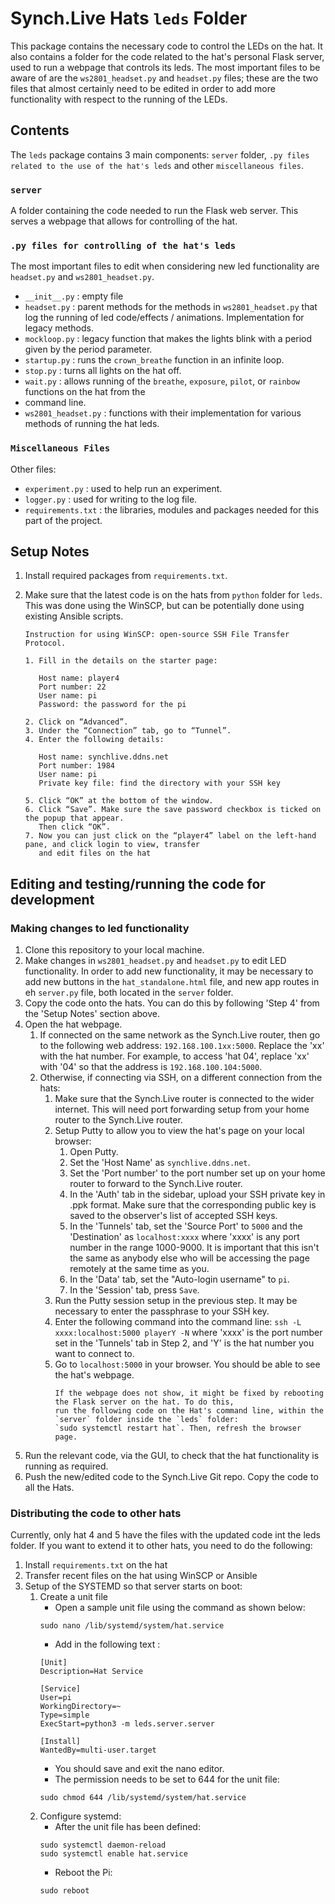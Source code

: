 # Synch.Live Hats `leds` Folder

This package contains the necessary code to control the LEDs on the hat. It also contains a folder for the code 
related to the hat's personal Flask server, used to run a webpage that controls its leds. The most important files to 
be aware of are the `ws2801_headset.py` and `headset.py` files; these are the two files that almost certainly need to 
be edited in order to add more functionality with respect to the running of the LEDs.

## Contents

The `leds` package contains 3 main components: `server` folder, `.py files related to the use of the hat's leds` and 
other `miscellaneous files`.

### `server`

A folder containing the code needed to run the Flask web server. This serves a webpage that allows for controlling 
of the hat.

### `.py files for controlling of the hat's leds`

The most important files to edit when considering new led functionality are `headset.py` and `ws2801_headset.py`.

- `__init__.py` : empty file
- `headset.py` : parent methods for the methods in `ws2801_headset.py` that log the running of led code/effects /
animations. Implementation for legacy methods.
- `mockloop.py` : legacy function that makes the lights blink with a period given by the period parameter.
- `startup.py` : runs the `crown_breathe` function in an infinite loop.
- `stop.py` : turns all lights on the hat off.
- `wait.py` : allows running of the `breathe`, `exposure`, `pilot`, or `rainbow` functions on the hat from the 
- command line.
- `ws2801_headset.py` : functions with their implementation for various methods of running the hat leds.

### `Miscellaneous Files`

Other files:

- `experiment.py` : used to help run an experiment.
- `logger.py` : used for writing to the log file.
- `requirements.txt` : the libraries, modules and packages needed for this part of the project.

## Setup Notes

1. Install required packages from `requirements.txt`.
2. Make sure that the latest code is on the hats from `python` folder for `leds`. This was done using the WinSCP, but
   can be potentially done using existing Ansible scripts.

    ``` 
    Instruction for using WinSCP: open-source SSH File Transfer Protocol.
   
    1. Fill in the details on the starter page:
    
       Host name: player4
       Port number: 22
       User name: pi
       Password: the password for the pi

    2. Click on “Advanced”.
    3. Under the “Connection” tab, go to “Tunnel”.
    4. Enter the following details: 
       
       Host name: synchlive.ddns.net
       Port number: 1984
       User name: pi
       Private key file: find the directory with your SSH key
   
    5. Click “OK” at the bottom of the window.
    6. Click “Save”. Make sure the save password checkbox is ticked on the popup that appear.
       Then click “OK”.
    7. Now you can just click on the “player4” label on the left-hand pane, and click login to view, transfer
       and edit files on the hat
    ```

## Editing and testing/running the code for development

### Making changes to led functionality

1. Clone this repository to your local machine.
2. Make changes in `ws2801_headset.py` and `headset.py` to edit LED functionality. In order to add new functionality,
it may be necessary to add new buttons in the `hat_standalone.html` file, and new app routes in eh `server.py` file, 
both located in the `server` folder.
3. Copy the code onto the hats. You can do this by following 'Step 4' from the 'Setup Notes' section above.
4. Open the hat webpage. 
   1. If connected on the same network as the Synch.Live router, then go to the following web address:
   `192.168.100.1xx:5000`. Replace the 'xx' with the hat number. For example, to access 'hat 04', replace 'xx' with '04'
   so that the address is `192.168.100.104:5000`. 
   2. Otherwise, if connecting via SSH, on a different connection from the hats:
      1. Make sure that the Synch.Live router is connected to the wider internet. This will need port forwarding setup 
      from your home router to the Synch.Live router.
      2. Setup Putty to allow you to view the hat's page on your local browser:
         1. Open Putty.
         2.  Set the 'Host Name' as `synchlive.ddns.net`.
         3. Set the 'Port number' to the port number set up on your home router to forward to the Synch.Live router.
         4.  In the 'Auth' tab in the sidebar, upload your SSH private key in .ppk format. Make sure that the
      corresponding public key is saved to the observer's list of accepted SSH keys.
         5.   In the 'Tunnels' tab, set the 'Source Port' to `5000` and the 'Destination' as `localhost:xxxx` where 
              'xxxx' is any port number in the range 1000-9000. It is important that this isn't the same as anybody 
              else who will be accessing the page remotely at the same time as you. 
         6.  In the 'Data' tab, set the "Auto-login username" to `pi`.
         7. In the 'Session' tab, press `Save`.
      3. Run the Putty session setup in the previous step. It may be necessary to enter the passphrase to your SSH key.
      4. Enter the following command into the command line: `ssh -L xxxx:localhost:5000 playerY -N` where 'xxxx' is the 
         port number set in the 'Tunnels' tab in Step 2, and 'Y' is the hat number you want to connect to. 
      5. Go to `localhost:5000` in your browser. You should be able to see the hat's webpage.
         ```
         If the webpage does not show, it might be fixed by rebooting the Flask server on the hat. To do this, 
         run the following code on the Hat's command line, within the `server` folder inside the `leds` folder:
         `sudo systemctl restart hat`. Then, refresh the browser page.
         ```
5. Run the relevant code, via the GUI, to check that the hat functionality is running as required. 
6. Push the new/edited code to the Synch.Live Git repo. Copy the code to all the Hats.


### Distributing the code to other hats

Currently, only hat 4 and 5 have the files with the updated code int the leds folder. If you want to extend it to
other hats, you need to do the following:

1. Install `requirements.txt` on the hat
2. Transfer recent files on the hat using WinSCP or Ansible
3. Setup of the SYSTEMD so that server starts on boot:
    1. Create a unit file
        - Open a sample unit file using the command as shown below:
        ```
        sudo nano /lib/systemd/system/hat.service
       ```
        - Add in the following text :
        ```
       [Unit]
       Description=Hat Service
       
       [Service]
       User=pi
       WorkingDirectory=~
       Type=simple
       ExecStart=python3 -m leds.server.server
       
       [Install]
       WantedBy=multi-user.target
       ```
        - You should save and exit the nano editor.
        - The permission needs to be set to 644 for the unit file:
       ```
       sudo chmod 644 /lib/systemd/system/hat.service
       ```
    2. Configure systemd:
        - After the unit file has been defined:
        ```
       sudo systemctl daemon-reload
       sudo systemctl enable hat.service
       ```
        - Reboot the Pi:
       ```
       sudo reboot
       ```
